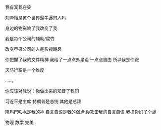 我有真我在笑

刘泽楷是这个世界最牛逼的人吗

身边的物影响了我改变了我

我是每个公司的辅助/腐竹

改变苹果公司的人是影视飓风

你把握了我的文件精神 我给了一点点外星语 一点点自由 
所以我是你爸

天马行空是一个维度

.....。

你应该对我说：你做出来的知音了我们

习近平是主席 特朗普是总统 其他是总理

瞎鸡巴吹水是我的神 自言自语是我的弱点 你攻击我的自言自语 我操你妈了个逼

物理 数学 完美
